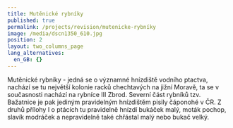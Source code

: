 ```yaml
---
title: Mutěnické rybníky
published: true
permalink: /projects/revision/mutenicke-rybníky
image: /media/dscn1350_610.jpg
position: 2
layout: two_columns_page
lang_alternatives:
  en_GB: {}
---
```

Mutěnické rybníky  - jedná se o významné hnízdiště vodního ptactva, nachází se tu největší kolonie racků chechtavých na jižní Moravě, ta se v současnosti nachází na rybníce III Zbrod. Severní část rybníků tzv. Bažatnice je pak jediným pravidelným hnízdištěm pisily čáponohé v ČR. Z druhů přílohy I o ptácích tu pravidelně hnízdí bukáček malý, moták pochop, slavík modráček a nepravidelně také chřástal malý nebo bukač velký.
